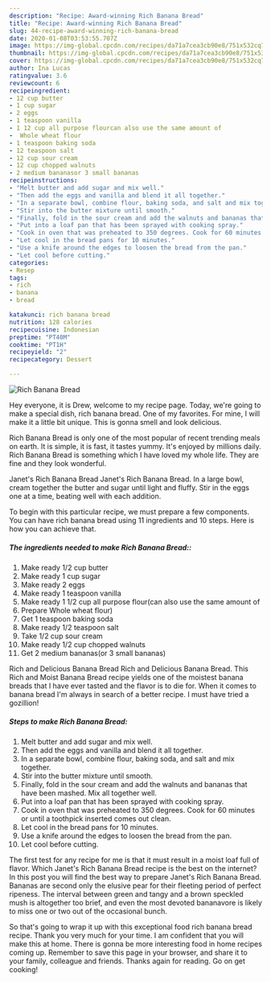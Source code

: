```yaml
---
description: "Recipe: Award-winning Rich Banana Bread"
title: "Recipe: Award-winning Rich Banana Bread"
slug: 44-recipe-award-winning-rich-banana-bread
date: 2020-01-08T03:53:55.707Z
image: https://img-global.cpcdn.com/recipes/da71a7cea3cb90e8/751x532cq70/rich-banana-bread-recipe-main-photo.jpg
thumbnail: https://img-global.cpcdn.com/recipes/da71a7cea3cb90e8/751x532cq70/rich-banana-bread-recipe-main-photo.jpg
cover: https://img-global.cpcdn.com/recipes/da71a7cea3cb90e8/751x532cq70/rich-banana-bread-recipe-main-photo.jpg
author: Ina Lucas
ratingvalue: 3.6
reviewcount: 6
recipeingredient:
- 12 cup butter
- 1 cup sugar
- 2 eggs
- 1 teaspoon vanilla
- 1 12 cup all purpose flourcan also use the same amount of
-  Whole wheat flour
- 1 teaspoon baking soda
- 12 teaspoon salt
- 12 cup sour cream
- 12 cup chopped walnuts
- 2 medium bananasor 3 small bananas
recipeinstructions:
- "Melt butter and add sugar and mix well."
- "Then add the eggs and vanilla and blend it all together."
- "In a separate bowl, combine flour, baking soda, and salt and mix together."
- "Stir into the butter mixture until smooth."
- "Finally, fold in the sour cream and add the walnuts and bananas that have been mashed. Mix all together well."
- "Put into a loaf pan that has been sprayed with cooking spray."
- "Cook in oven that was preheated to 350 degrees. Cook for 60 minutes or until a toothpick inserted comes out clean."
- "Let cool in the bread pans for 10 minutes."
- "Use a knife around the edges to loosen the bread from the pan."
- "Let cool before cutting."
categories:
- Resep
tags:
- rich
- banana
- bread

katakunci: rich banana bread
nutrition: 128 calories
recipecuisine: Indonesian
preptime: "PT40M"
cooktime: "PT1H"
recipeyield: "2"
recipecategory: Dessert

---
```



![Rich Banana Bread](https://img-global.cpcdn.com/recipes/da71a7cea3cb90e8/751x532cq70/rich-banana-bread-recipe-main-photo.jpg)

Hey everyone, it is Drew, welcome to my recipe page. Today, we're going to make a special dish, rich banana bread. One of my favorites. For mine, I will make it a little bit unique. This is gonna smell and look delicious.

Rich Banana Bread is only one of the most popular of recent trending meals on earth. It is simple, it is fast, it tastes yummy. It's enjoyed by millions daily. Rich Banana Bread is something which I have loved my whole life. They are fine and they look wonderful.

Janet&#39;s Rich Banana Bread Janet&#39;s Rich Banana Bread. In a large bowl, cream together the butter and sugar until light and fluffy. Stir in the eggs one at a time, beating well with each addition.


To begin with this particular recipe, we must prepare a few components. You can have rich banana bread using 11 ingredients and 10 steps. Here is how you can achieve that.

##### The ingredients needed to make Rich Banana Bread::

1. Make ready 1/2 cup butter
1. Make ready 1 cup sugar
1. Make ready 2 eggs
1. Make ready 1 teaspoon vanilla
1. Make ready 1 1/2 cup all purpose flour(can also use the same amount of
1. Prepare  Whole wheat flour)
1. Get 1 teaspoon baking soda
1. Make ready 1/2 teaspoon salt
1. Take 1/2 cup sour cream
1. Make ready 1/2 cup chopped walnuts
1. Get 2 medium bananas(or 3 small bananas)


Rich and Delicious Banana Bread Rich and Delicious Banana Bread. This Rich and Moist Banana Bread recipe yields one of the moistest banana breads that I have ever tasted and the flavor is to die for. When it comes to banana bread I&#39;m always in search of a better recipe. I must have tried a gozillion! 

##### Steps to make Rich Banana Bread:

1. Melt butter and add sugar and mix well.
1. Then add the eggs and vanilla and blend it all together.
1. In a separate bowl, combine flour, baking soda, and salt and mix together.
1. Stir into the butter mixture until smooth.
1. Finally, fold in the sour cream and add the walnuts and bananas that have been mashed. Mix all together well.
1. Put into a loaf pan that has been sprayed with cooking spray.
1. Cook in oven that was preheated to 350 degrees. Cook for 60 minutes or until a toothpick inserted comes out clean.
1. Let cool in the bread pans for 10 minutes.
1. Use a knife around the edges to loosen the bread from the pan.
1. Let cool before cutting.


The first test for any recipe for me is that it must result in a moist loaf full of flavor. Which Janet&#39;s Rich Banana Bread recipe is the best on the internet? In this post you will find the best way to prepare Janet&#39;s Rich Banana Bread. Bananas are second only the elusive pear for their fleeting period of perfect ripeness. The interval between green and tangy and a brown speckled mush is altogether too brief, and even the most devoted bananavore is likely to miss one or two out of the occasional bunch. 

So that's going to wrap it up with this exceptional food rich banana bread recipe. Thank you very much for your time. I am confident that you will make this at home. There is gonna be more interesting food in home recipes coming up. Remember to save this page in your browser, and share it to your family, colleague and friends. Thanks again for reading. Go on get cooking!
